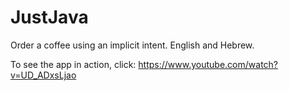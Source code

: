 # JustJava
Order a coffee using an implicit intent.
English and Hebrew.

To see the app in action, click: https://www.youtube.com/watch?v=UD_ADxsLjao

